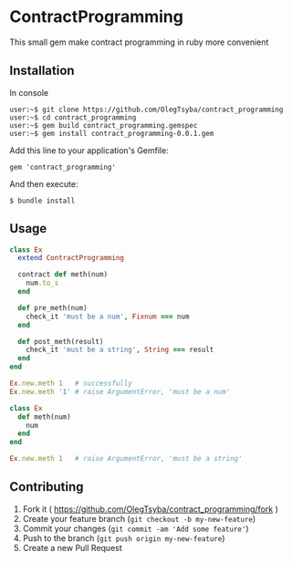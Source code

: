 # ContractProgramming

This small gem make contract programming in ruby more convenient

## Installation

In console

    user:~$ git clone https://github.com/OlegTsyba/contract_programming
    user:~$ cd contract_programming
    user:~$ gem build contract_programming.gemspec
    user:~$ gem install contract_programming-0.0.1.gem

Add this line to your application's Gemfile:

    gem 'contract_programming'

And then execute:

    $ bundle install

## Usage

```ruby
class Ex
  extend ContractProgramming

  contract def meth(num)
    num.to_s
  end

  def pre_meth(num)
    check_it 'must be a num', Fixnum === num
  end

  def post_meth(result)
    check_it 'must be a string', String === result
  end
end

Ex.new.meth 1   # successfully
Ex.new.meth '1' # raise ArgumentError, 'must be a num'

class Ex
  def meth(num)
    num
  end
end

Ex.new.meth 1   # raise ArgumentError, 'must be a string'
```

## Contributing

1. Fork it ( https://github.com/OlegTsyba/contract_programming/fork )
2. Create your feature branch (`git checkout -b my-new-feature`)
3. Commit your changes (`git commit -am 'Add some feature'`)
4. Push to the branch (`git push origin my-new-feature`)
5. Create a new Pull Request
